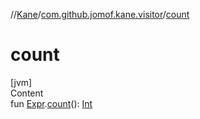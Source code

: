 //[Kane](../index.md)/[com.github.jomof.kane.visitor](index.md)/[count](count.md)



# count  
[jvm]  
Content  
fun [Expr](../com.github.jomof.kane/-expr/index.md).[count](count.md)(): [Int](https://kotlinlang.org/api/latest/jvm/stdlib/kotlin/-int/index.html)  



